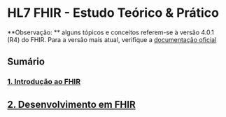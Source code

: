 # HL7 FHIR - Estudo Teórico & Prático

**Observação: ** alguns tópicos e conceitos referem-se à versão 4.0.1 (R4) do FHIR. Para a versão mais atual, verifique a [documentação oficial](http://hl7.org/fhir/index.html)
## Sumário

### [1. Introdução ao FHIR](./contents/Introducao_FHIR) 
## [2. Desenvolvimento em FHIR](./contents/Desenvolvedores_FHIR) 
